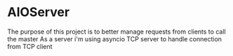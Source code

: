 # AIOServer
The purpose of this project is to better manage requests from clients to call the master
As a server i'm using asyncio TCP server to handle connection from TCP client
